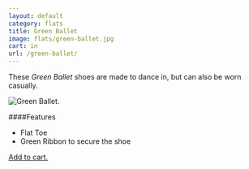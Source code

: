 ```yaml
---
layout: default
category: flats
title: Green Ballet
image: flats/green-ballet.jpg
cart: in
url: /green-ballet/
---
```


These *Green Ballet* shoes are made to dance in, but can also be worn casually.
 
<img class="product-img" src="{{site.baseurl}}/images/flats/green-ballet.jpg" alt="Green Ballet.">

####Features

- Flat Toe
- Green Ribbon to secure the shoe

<a class="btn btn-alt brand-family" href="{{site.baseurl}}/cart/">Add to cart.</a>